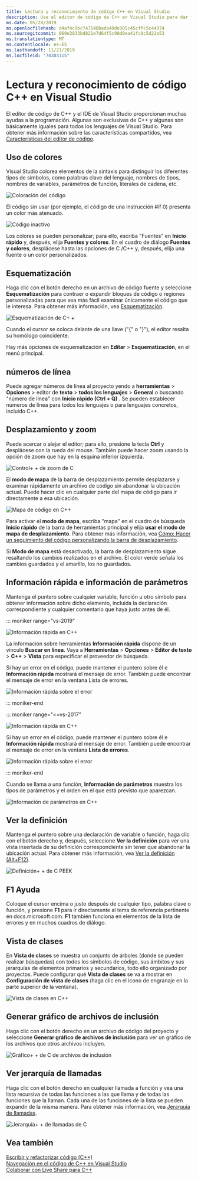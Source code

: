 ```yaml
---
title: Lectura y reconocimiento de código C++ en Visual Studio
description: Use el editor de código de C++ en Visual Studio para dar formato al código y entenderlo.
ms.date: 05/28/2019
ms.openlocfilehash: d4af4c9bc747540bada49de305c45cffc5c44374
ms.sourcegitcommit: 069e3833bd821e7d64f5c98d0ea41fc0c5d22e53
ms.translationtype: MT
ms.contentlocale: es-ES
ms.lasthandoff: 11/21/2019
ms.locfileid: "74303115"
---
```

# <a name="read-and-understand-c-code-in-visual-studio"></a>Lectura y reconocimiento de código C++ en Visual Studio

El editor de código de C++ y el IDE de Visual Studio proporcionan muchas ayudas a la programación. Algunas son exclusivas de C++ y algunas son básicamente iguales para todos los lenguajes de Visual Studio. Para obtener más información sobre las características compartidos, vea [Características del editor de código](/visualstudio/ide/writing-code-in-the-code-and-text-editor).  

## <a name="colorization"></a>Uso de colores

Visual Studio colorea elementos de la sintaxis para distinguir los diferentes tipos de símbolos, como palabras clave del lenguaje, nombres de tipos, nombres de variables, parámetros de función, literales de cadena, etc.

![Coloración del código](../ide/media/code-outline-colorization.png "C++coloración")

 El código sin usar (por ejemplo, el código de una instrucción #if 0) presenta un color más atenuado.

 ![Código inactivo](../ide/media/inactive-code-cpp.png "C++Código inactivo")

Los colores se pueden personalizar; para ello, escriba "Fuentes" en **Inicio rápido** y, después, elija **Fuentes y colores**. En el cuadro de diálogo **Fuentes y colores**, desplácese hasta las opciones de C /C++ y, después, elija una fuente o un color personalizados.

## <a name="outlining"></a>Esquematización

Haga clic con el botón derecho en un archivo de código fuente y seleccione **Esquematización** para contraer o expandir bloques de código o regiones personalizadas para que sea más fácil examinar únicamente el código que le interesa. Para obtener más información, vea [Esquematización](/visualstudio/ide/outlining).

![Esquematización de C&#43; &#43;](../ide/media/vs2015_cpp_outlining.png "Esquematización")

Cuando el cursor se coloca delante de una llave ("{" o "}"), el editor resalta su homólogo coincidente.

Hay más opciones de esquematización en **Editar** > **Esquematización**, en el menú principal.

## <a name="line-numbers"></a>números de línea

Puede agregar números de línea al proyecto yendo a **herramientas** > **Opciones** > editor de **texto** > **todos los lenguajes** > **General** o buscando "número de línea" con **Inicio rápido (Ctrl + Q)** . Se pueden establecer números de línea para todos los lenguajes o para lenguajes concretos, incluido C++.

## <a name="scroll-and-zoom"></a>Desplazamiento y zoom

Puede acercar o alejar el editor; para ello, presione la tecla **Ctrl** y desplácese con la rueda del mouse. También puede hacer zoom usando la opción de zoom que hay en la esquina inferior izquierda.

![Control&#43; &#43; de zoom de C](../ide/media/zoom-control.png "Control de zoom")

El **modo de mapa** de la barra de desplazamiento permite desplazarse y examinar rápidamente un archivo de código sin abandonar la ubicación actual. Puede hacer clic en cualquier parte del mapa de código para ir directamente a esa ubicación.

![Mapa de código en C&#43;&#43;](../ide/media/vs2015-cpp-code-map.png "Mapa de código")

Para activar el **modo de mapa**, escriba "mapa" en el cuadro de búsqueda **Inicio rápido** de la barra de herramientas principal y elija **usar el modo de mapa de desplazamiento**. Para obtener más información, vea [Cómo: Hacer un seguimiento del código personalizando la barra de desplazamiento](/visualstudio/ide/how-to-track-your-code-by-customizing-the-scrollbar).

Si **Modo de mapa** está desactivado, la barra de desplazamiento sigue resaltando los cambios realizados en el archivo. El color verde señala los cambios guardados y el amarillo, los no guardados.

## <a name="quick-info-and-parameter-info"></a>Información rápida e información de parámetros

Mantenga el puntero sobre cualquier variable, función u otro símbolo para obtener información sobre dicho elemento, incluida la declaración correspondiente y cualquier comentario que haya justo antes de él.

::: moniker range="vs-2019"

![Información rápida en C&#43;&#43;](../ide/media/quick-info-vs2019.png "información rápida")

La información sobre herramientas **Información rápida** dispone de un vínculo **Buscar en línea**. Vaya a **Herramientas** > **Opciones** > **Editor de texto** > **C++**  > **Vista** para especificar el proveedor de búsqueda. 

Si hay un error en el código, puede mantener el puntero sobre él e **Información rápida** mostrará el mensaje de error. También puede encontrar el mensaje de error en la ventana Lista de errores.

![Información rápida sobre el error](../ide/media/quickinfo-on-error.png "Información rápida sobre el error")

::: moniker-end

::: moniker range="<=vs-2017"

![Información rápida en C&#43;&#43;](../ide/media/quick-info.png "información rápida")

Si hay un error en el código, puede mantener el puntero sobre él e **Información rápida** mostrará el mensaje de error. También puede encontrar el mensaje de error en la ventana **Lista de errores**.

![Información rápida sobre el error](../ide/media/quickinfo-on-error.png "Información rápida sobre el error")

::: moniker-end

Cuando se llama a una función, **Información de parámetros** muestra los tipos de parámetros y el orden en el que está previsto que aparezcan.

![Información de parámetros en C&#43;&#43;](../ide/media/parameter-info.png "Información de parámetros")

## <a name="peek-definition"></a>Ver la definición

Mantenga el puntero sobre una declaración de variable o función, haga clic con el botón derecho y, después, seleccione **Ver la definición** para ver una vista insertada de su definición correspondiente sin tener que abandonar la ubicación actual. Para obtener más información, vea [Ver la definición (Alt+F12)](/visualstudio/ide/how-to-view-and-edit-code-by-using-peek-definition-alt-plus-f12).

![Definición&#43; &#43; de C PEEK](../ide/media/vs2015_cpp_peek_definition.png "vs2015_cpp_peek_definition")

##  <a name="f1-help"></a>F1 Ayuda

Coloque el cursor encima o justo después de cualquier tipo, palabra clave o función, y presione **F1** para ir directamente al tema de referencia pertinente en docs.microsoft.com. **F1** también funciona en elementos de la lista de errores y en muchos cuadros de diálogo.

## <a name="class-view"></a>Vista de clases

En **Vista de clases** se muestra un conjunto de árboles (donde se pueden realizar búsquedas) con todos los símbolos de código, sus ámbitos y sus jerarquías de elementos primarios y secundarios, todo ello organizado por proyectos. Puede configurar qué **Vista de clases** se va a mostrar en **Configuración de vista de clases** (haga clic en el icono de engranaje en la parte superior de la ventana).

![Vista de clases en C&#43;&#43;](../ide/media/class-view.png "Vista de clases")

## <a name="generate-graph-of-include-files"></a>Generar gráfico de archivos de inclusión

Haga clic con el botón derecho en un archivo de código del proyecto y seleccione **Generar gráfico de archivos de inclusión** para ver un gráfico de los archivos que otros archivos incluyen.

![Gráfico&#43; &#43; de C de archivos de inclusión](../ide/media/vs2015_cpp_include_graph.png "vs2015_cpp_include_graph")

## <a name="view-call-hierarchy"></a>Ver jerarquía de llamadas

Haga clic con el botón derecho en cualquier llamada a función y vea una lista recursiva de todas las funciones a las que llama y de todas las funciones que la llaman. Cada una de las funciones de la lista se pueden expandir de la misma manera. Para obtener más información, vea [Jerarquía de llamadas](/visualstudio/ide/reference/call-hierarchy).

![Jerarquía&#43; &#43; de llamadas de C](../ide/media/vs2015_cpp_call_hierarchy.png "vs2015_cpp_call_hierarchy")

## <a name="see-also"></a>Vea también

[Escribir y refactorizar código (C++)](writing-and-refactoring-code-cpp.md)</br>
[Navegación en el código de C++ en Visual Studio](navigate-code-cpp.md)</br>
[Colaborar con Live Share para C++](live-share-cpp.md)
